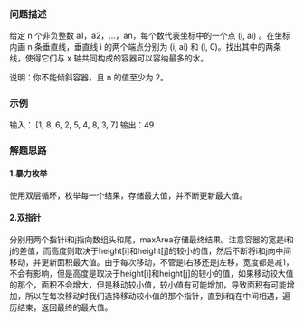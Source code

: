 ### 问题描述
给定 n 个非负整数 a1，a2，...，an，每个数代表坐标中的一个点 (i, ai) 。在坐标内画 n 条垂直线，垂直线 i 的两个端点分别为 (i, ai) 和 (i, 0)。找出其中的两条线，使得它们与 x 轴共同构成的容器可以容纳最多的水。

说明：你不能倾斜容器，且 n 的值至少为 2。

### 示例
输入： [1, 8, 6, 2, 5, 4, 8, 3, 7]
输出：49

### 解题思路
#### 1.暴力枚举
使用双层循环，枚举每一个结果，存储最大值，并不断更新最大值。

#### 2.双指针
分别用两个指针i和j指向数组头和尾，maxArea存储最终结果。注意容器的宽是i和j的差值，而高度则取决于height[i]和height[j]的较小的值，然后不断将i和j向中间移动，并更新面积最大值。由于每次移动，不管是i右移还是j左移，宽度都是减1，不会有影响，但是高度是取决于height[i]和height[j]的较小的值，如果移动较大值的那个，面积不会增大，但是移动较小值，较小值有可能增加，导致面积有可能增加，所以在每次移动时我们选择移动较小值的那个指针，直到i和j在中间相遇，遍历结束，返回最终的最大值。